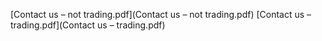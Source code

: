 

[Contact us – not trading.pdf](Contact us – not trading.pdf)
[Contact us – trading.pdf](Contact us – trading.pdf)
